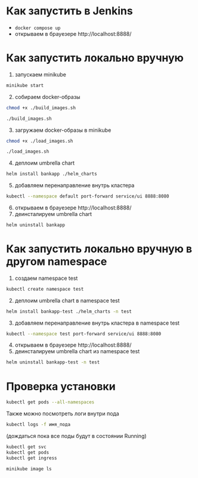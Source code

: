 # Как запустить в Jenkins
* ```docker compose up```
* открываем в брауезере http://localhost:8888/

# Как запустить локально вручную
1. запускаем minikube
```bash
minikube start
```
2. собираем docker-образы
```bash
chmod +x ./build_images.sh
```
```bash
./build_images.sh
```
3. загружаем docker-образы в minikube
```bash
chmod +x ./load_images.sh
```
```bash
./load_images.sh
```
4. деплоим umbrella chart
```bash
helm install bankapp ./helm_charts
```
5. добавляем перенаправление внутрь кластера
```bash
kubectl --namespace default port-forward service/ui 8888:8080
```
6. открываем в брауезере http://localhost:8888/
7. деинсталируем umbrella chart
```bash
helm uninstall bankapp
```

# Как запустить локально вручную в другом namespace
1. создаем namespace test
```bash
kubectl create namespace test
```
2. деплоим umbrella chart в namespace test
```bash
helm install bankapp-test ./helm_charts -n test
```
3. добавляем перенаправление внутрь кластера в namespace test
```bash
kubectl --namespace test port-forward service/ui 8888:8080
```
4. открываем в брауезере http://localhost:8888/
5. деинсталируем umbrella chart из namespace test
```bash
helm uninstall bankapp-test -n test
```

# Проверка установки
```bash
kubectl get pods --all-namespaces
``` 
Также можно посмотреть логи внутри пода
```bash
kubectl logs -f имя_пода
```
(дождаться пока все поды будут в состоянии Running)
```bash
kubectl get svc
kubectl get pods
kubectl get ingress
```
```bash
minikube image ls
```